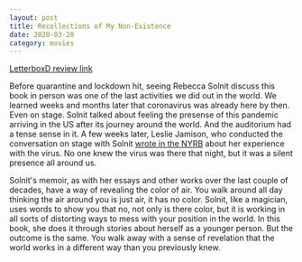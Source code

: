 ```yaml
---
layout: post
title: Recollections of My Non-Existence
date: 2020-03-20
category: movies
---
```

 
[LetterboxD review link]()

Before quarantine and lockdown hit, seeing Rebecca Solnit discuss this book in person was one of the last activities we did out in the world. We learned weeks and months later that coronavirus was already here by then. Even on stage. Solnit talked about feeling the presense of this pandemic arriving in the US after its journey around the world. And the auditorium had a tense sense in it. A few weeks later, Leslie Jamison, who conducted the conversation on stage with Solnit <a href="https://www.nybooks.com/daily/2020/03/26/since-i-became-symptomatic/">wrote in the NYRB</a> about her experience with the virus. No one knew the virus was there that night, but it was a silent presence all around us.

Solnit's memoir, as with her essays and other works over the last couple of decades, have a way of revealing the color of air. You walk around all day thinking the air around you is just air, it has no color. Solnit, like a magician, uses words to show you that no, not only is there color, but it is working in all sorts of distorting ways to mess with your position in the world. In this book, she does it through stories about herself as a younger person. But the outcome is the same. You walk away with a sense of revelation that the world works in a different way than you previously knew.